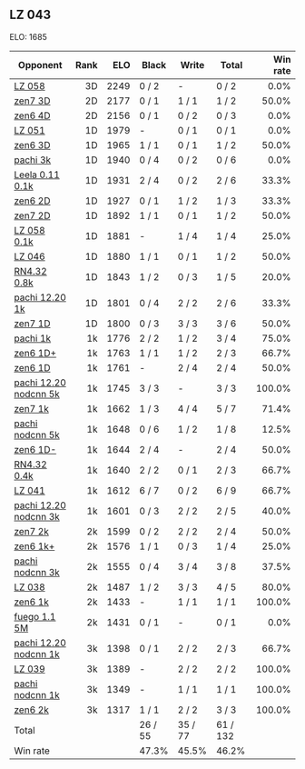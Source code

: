 ## LZ 043 ##

ELO: 1685

Opponent | Rank | ELO | Black | Write | Total | Win rate
---------|-----:|----:|-------|-------|-------|-------:
[LZ 058](LZ%20058.md) | 3D | 2249 | 0 / 2 | - | 0 / 2 | 0.0%
[zen7 3D](zen7%203D.md) | 2D | 2177 | 0 / 1 | 1 / 1 | 1 / 2 | 50.0%
[zen6 4D](zen6%204D.md) | 2D | 2156 | 0 / 1 | 0 / 2 | 0 / 3 | 0.0%
[LZ 051](LZ%20051.md) | 1D | 1979 | - | 0 / 1 | 0 / 1 | 0.0%
[zen6 3D](zen6%203D.md) | 1D | 1965 | 1 / 1 | 0 / 1 | 1 / 2 | 50.0%
[pachi 3k](pachi%203k.md) | 1D | 1940 | 0 / 4 | 0 / 2 | 0 / 6 | 0.0%
[Leela 0.11 0.1k](Leela%200.11%200.1k.md) | 1D | 1931 | 2 / 4 | 0 / 2 | 2 / 6 | 33.3%
[zen6 2D](zen6%202D.md) | 1D | 1927 | 0 / 1 | 1 / 2 | 1 / 3 | 33.3%
[zen7 2D](zen7%202D.md) | 1D | 1892 | 1 / 1 | 0 / 1 | 1 / 2 | 50.0%
[LZ 058 0.1k](LZ%20058%200.1k.md) | 1D | 1881 | - | 1 / 4 | 1 / 4 | 25.0%
[LZ 046](LZ%20046.md) | 1D | 1880 | 1 / 1 | 0 / 1 | 1 / 2 | 50.0%
[RN4.32 0.8k](RN4.32%200.8k.md) | 1D | 1843 | 1 / 2 | 0 / 3 | 1 / 5 | 20.0%
[pachi 12.20 1k](pachi%2012.20%201k.md) | 1D | 1801 | 0 / 4 | 2 / 2 | 2 / 6 | 33.3%
[zen7 1D](zen7%201D.md) | 1D | 1800 | 0 / 3 | 3 / 3 | 3 / 6 | 50.0%
[pachi 1k](pachi%201k.md) | 1k | 1776 | 2 / 2 | 1 / 2 | 3 / 4 | 75.0%
[zen6 1D+](zen6%201D+.md) | 1k | 1763 | 1 / 1 | 1 / 2 | 2 / 3 | 66.7%
[zen6 1D](zen6%201D.md) | 1k | 1761 | - | 2 / 4 | 2 / 4 | 50.0%
[pachi 12.20 nodcnn 5k](pachi%2012.20%20nodcnn%205k.md) | 1k | 1745 | 3 / 3 | - | 3 / 3 | 100.0%
[zen7 1k](zen7%201k.md) | 1k | 1662 | 1 / 3 | 4 / 4 | 5 / 7 | 71.4%
[pachi nodcnn 5k](pachi%20nodcnn%205k.md) | 1k | 1648 | 0 / 6 | 1 / 2 | 1 / 8 | 12.5%
[zen6 1D-](zen6%201D-.md) | 1k | 1644 | 2 / 4 | - | 2 / 4 | 50.0%
[RN4.32 0.4k](RN4.32%200.4k.md) | 1k | 1640 | 2 / 2 | 0 / 1 | 2 / 3 | 66.7%
[LZ 041](LZ%20041.md) | 1k | 1612 | 6 / 7 | 0 / 2 | 6 / 9 | 66.7%
[pachi 12.20 nodcnn 3k](pachi%2012.20%20nodcnn%203k.md) | 1k | 1601 | 0 / 3 | 2 / 2 | 2 / 5 | 40.0%
[zen7 2k](zen7%202k.md) | 2k | 1599 | 0 / 2 | 2 / 2 | 2 / 4 | 50.0%
[zen6 1k+](zen6%201k+.md) | 2k | 1576 | 1 / 1 | 0 / 3 | 1 / 4 | 25.0%
[pachi nodcnn 3k](pachi%20nodcnn%203k.md) | 2k | 1555 | 0 / 4 | 3 / 4 | 3 / 8 | 37.5%
[LZ 038](LZ%20038.md) | 2k | 1487 | 1 / 2 | 3 / 3 | 4 / 5 | 80.0%
[zen6 1k](zen6%201k.md) | 2k | 1433 | - | 1 / 1 | 1 / 1 | 100.0%
[fuego 1.1 5M](fuego%201.1%205M.md) | 2k | 1431 | 0 / 1 | - | 0 / 1 | 0.0%
[pachi 12.20 nodcnn 1k](pachi%2012.20%20nodcnn%201k.md) | 3k | 1398 | 0 / 1 | 2 / 2 | 2 / 3 | 66.7%
[LZ 039](LZ%20039.md) | 3k | 1389 | - | 2 / 2 | 2 / 2 | 100.0%
[pachi nodcnn 1k](pachi%20nodcnn%201k.md) | 3k | 1349 | - | 1 / 1 | 1 / 1 | 100.0%
[zen6 2k](zen6%202k.md) | 3k | 1317 | 1 / 1 | 2 / 2 | 3 / 3 | 100.0%
Total | | | 26 / 55 | 35 / 77 | 61 / 132 | 
Win rate| | | 47.3% | 45.5% | 46.2% | 
